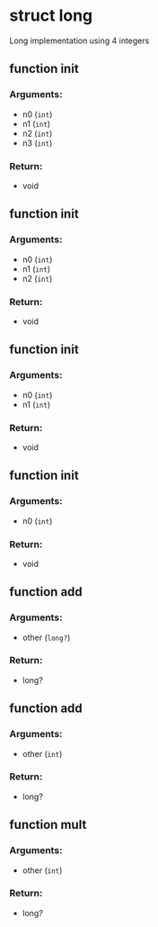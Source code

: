 # struct long
Long implementation using 4 integers

## function __init__
### Arguments:
- n0 (`int`)
- n1 (`int`)
- n2 (`int`)
- n3 (`int`)
### Return:
- void




## function __init__
### Arguments:
- n0 (`int`)
- n1 (`int`)
- n2 (`int`)
### Return:
- void




## function __init__
### Arguments:
- n0 (`int`)
- n1 (`int`)
### Return:
- void




## function __init__
### Arguments:
- n0 (`int`)
### Return:
- void




## function __add__
### Arguments:
- other (`long?`)
### Return:
- long?




## function __add__
### Arguments:
- other (`int`)
### Return:
- long?




## function __mult__
### Arguments:
- other (`int`)
### Return:
- long?







